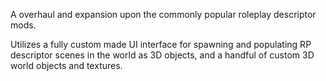 A overhaul and expansion upon the commonly popular roleplay descriptor mods. 

Utilizes a fully custom made UI interface for spawning and populating RP descriptor scenes in the world as 3D objects, and a handful of custom 3D world objects and textures.
